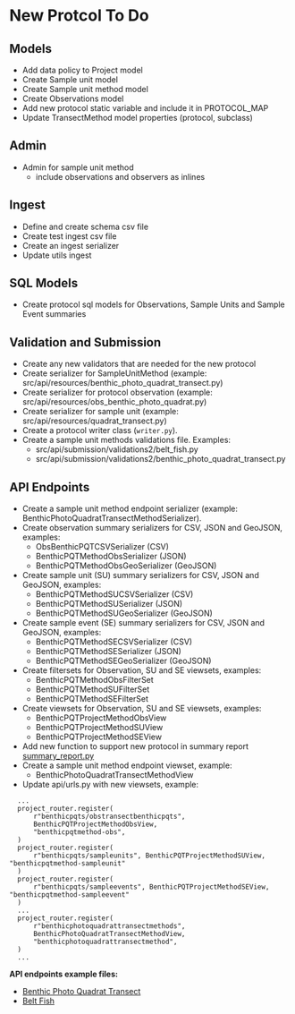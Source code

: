 # New Protcol To Do



## Models

- Add data policy to Project model
- Create Sample unit model
- Create Sample unit method model
- Create Observations model
- Add new protocol static variable and include it in PROTOCOL_MAP
- Update TransectMethod model properties (protocol, subclass)

## Admin

- Admin for sample unit method
  - include observations and observers as inlines

## Ingest

- Define and create schema csv file
- Create test ingest csv file
- Create an ingest serializer
- Update utils ingest

## SQL Models

- Create protocol sql models for Observations, Sample Units and Sample Event summaries

## Validation and Submission

- Create any new validators that are needed for the new protocol
- Create serializer for SampleUnitMethod (example: src/api/resources/benthic_photo_quadrat_transect.py)
- Create serializer for protocol observation (example: src/api/resources/obs_benthic_photo_quadrat.py)
- Create serializer for sample unit (example: src/api/resources/quadrat_transect.py)
- Create a protocol writer class (`writer.py`).
- Create a sample unit methods validations file. Examples:
  -  src/api/submission/validations2/belt_fish.py
  -  src/api/submission/validations2/benthic_photo_quadrat_transect.py

## API Endpoints

- Create a sample unit method endpoint serializer (example: BenthicPhotoQuadratTransectMethodSerializer).
- Create observation summary serializers for CSV, JSON and GeoJSON, examples:
  - ObsBenthicPQTCSVSerializer (CSV)
  - BenthicPQTMethodObsSerializer (JSON)
  - BenthicPQTMethodObsGeoSerializer (GeoJSON)
- Create sample unit (SU) summary serializers for CSV, JSON and GeoJSON, examples:
  - BenthicPQTMethodSUCSVSerializer (CSV)
  - BenthicPQTMethodSUSerializer (JSON)
  - BenthicPQTMethodSUGeoSerializer (GeoJSON)
- Create sample event (SE) summary serializers for CSV, JSON and GeoJSON, examples:
  - BenthicPQTMethodSECSVSerializer (CSV)
  - BenthicPQTMethodSESerializer (JSON)
  - BenthicPQTMethodSEGeoSerializer (GeoJSON)
- Create filtersets for Observation, SU and SE viewsets, examples:
  - BenthicPQTMethodObsFilterSet
  - BenthicPQTMethodSUFilterSet
  - BenthicPQTMethodSEFilterSet
- Create viewsets for Observation, SU and SE viewsets, examples:
  - BenthicPQTProjectMethodObsView
  - BenthicPQTProjectMethodSUView
  - BenthicPQTProjectMethodSEView
- Add new function to support new protocol in summary report [summary_report.py](src/api/reports/summary_report.py)
- Create a sample unit method endpoint viewset, example:  
  - BenthicPhotoQuadratTransectMethodView
- Update api/urls.py with new viewsets, example:

```
  ...
  project_router.register(
      r"benthicpqts/obstransectbenthicpqts",
      BenthicPQTProjectMethodObsView,
      "benthicpqtmethod-obs",
  )
  project_router.register(
      r"benthicpqts/sampleunits", BenthicPQTProjectMethodSUView, "benthicpqtmethod-sampleunit"
  )
  project_router.register(
      r"benthicpqts/sampleevents", BenthicPQTProjectMethodSEView, "benthicpqtmethod-sampleevent"
  )
  ...
  project_router.register(
      r"benthicphotoquadrattransectmethods",
      BenthicPhotoQuadratTransectMethodView,
      "benthicphotoquadrattransectmethod",
  )
  ...

```


**API endpoints example files:**
  - [Benthic Photo Quadrat Transect](https://github.com/data-mermaid/mermaid-api/blob/dev/src/api/resources/sampleunitmethods/benthicphotoquadrattransectmethod.py)
  - [Belt Fish](https://github.com/data-mermaid/mermaid-api/blob/dev/src/api/resources/sampleunitmethods/beltfishmethod.py)